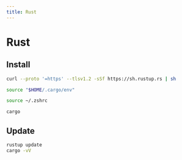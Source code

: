 ```yaml
---
title: Rust
---
```


# Rust

## Install

```sh
curl --proto '=https' --tlsv1.2 -sSf https://sh.rustup.rs | sh
```

```sh
source "$HOME/.cargo/env"
```

```sh
source ~/.zshrc
```

```sh
cargo
```

## Update

```sh
rustup update
cargo -vV
```
